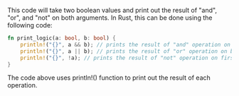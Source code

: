 This code will take two boolean values and print out the result of "and", "or", and "not" on both arguments. In Rust, this can be done using the following code:

```rust
fn print_logic(a: bool, b: bool) {
    println!("{}", a && b); // prints the result of "and" operation on both args
    println!("{}", a || b); // prints the result of "or" operation on both args
    println!("{}", !a); // prints the result of "not" operation on first arg
}
```
The code above uses println!() function to print out the result of each operation.

